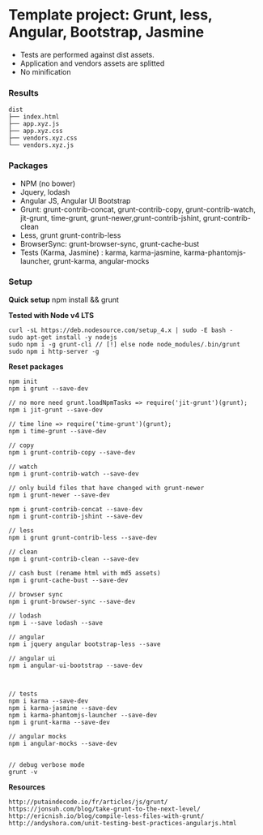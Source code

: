# Template project: Grunt, less, Angular, Bootstrap, Jasmine

* Tests are performed against dist assets.  
* Application and vendors assets are splitted
* No minification

### Results
```
dist
├── index.html
├── app.xyz.js
├── app.xyz.css
├── vendors.xyz.css
└── vendors.xyz.js
```

### Packages

* NPM (no bower)
* Jquery, lodash
* Angular JS, Angular UI Bootstrap
* Grunt: grunt-contrib-concat, grunt-contrib-copy, grunt-contrib-watch, jit-grunt, time-grunt,  grunt-newer,grunt-contrib-jshint, grunt-contrib-clean
* Less, grunt grunt-contrib-less
* BrowserSync: grunt-browser-sync, grunt-cache-bust
* Tests (Karma, Jasmine) : karma, karma-jasmine, karma-phantomjs-launcher, grunt-karma, angular-mocks

### Setup

**Quick setup**
npm install && grunt

**Tested with Node v4 LTS**
```
curl -sL https://deb.nodesource.com/setup_4.x | sudo -E bash -
sudo apt-get install -y nodejs
sudo npm i -g grunt-cli // [!] else node node_modules/.bin/grunt
sudo npm i http-server -g
```

**Reset packages**
```
npm init
npm i grunt --save-dev

// no more need grunt.loadNpmTasks => require('jit-grunt')(grunt);
npm i jit-grunt --save-dev

// time line => require('time-grunt')(grunt);
npm i time-grunt --save-dev

// copy
npm i grunt-contrib-copy --save-dev

// watch
npm i grunt-contrib-watch --save-dev

// only build files that have changed with grunt-newer
npm i grunt-newer --save-dev

npm i grunt-contrib-concat --save-dev
npm i grunt-contrib-jshint --save-dev

// less
npm i grunt grunt-contrib-less --save-dev

// clean
npm i grunt-contrib-clean --save-dev

// cash bust (rename html with md5 assets)
npm i grunt-cache-bust --save-dev

// browser sync
npm i grunt-browser-sync --save-dev

// lodash
npm i --save lodash --save

// angular
npm i jquery angular bootstrap-less --save

// angular ui
npm i angular-ui-bootstrap --save-dev



// tests
npm i karma --save-dev  
npm i karma-jasmine --save-dev  
npm i karma-phantomjs-launcher --save-dev
npm i grunt-karma --save-dev

// angular mocks
npm i angular-mocks --save-dev


// debug verbose mode
grunt -v

```

**Resources**
```
http://putaindecode.io/fr/articles/js/grunt/
https://jonsuh.com/blog/take-grunt-to-the-next-level/
http://ericnish.io/blog/compile-less-files-with-grunt/
http://andyshora.com/unit-testing-best-practices-angularjs.html
```
